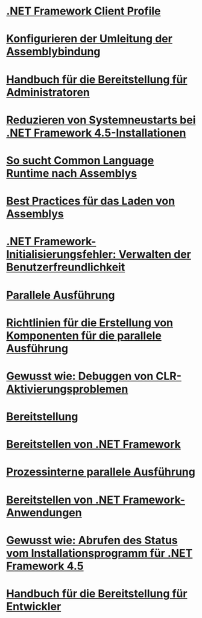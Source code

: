 # [.NET Framework Client Profile](client-profile.md)
# [Konfigurieren der Umleitung der Assemblybindung](configuring-assembly-binding-redirection.md)
# [Handbuch für die Bereitstellung für Administratoren](guide-for-administrators.md)
# [Reduzieren von Systemneustarts bei .NET Framework 4.5-Installationen](reducing-system-restarts.md)
# [So sucht Common Language Runtime nach Assemblys](how-the-runtime-locates-assemblies.md)
# [Best Practices für das Laden von Assemblys](best-practices-for-assembly-loading.md)
# [.NET Framework-Initialisierungsfehler: Verwalten der Benutzerfreundlichkeit](initialization-errors-managing-the-user-experience.md)
# [Parallele Ausführung](side-by-side-execution.md)
# [Richtlinien für die Erstellung von Komponenten für die parallele Ausführung](guidelines-for-creating-components-for-side-by-side-execution.md)
# [Gewusst wie: Debuggen von CLR-Aktivierungsproblemen](how-to-debug-clr-activation-issues.md)
# [Bereitstellung](net-framework-and-applications.md)
# [Bereitstellen von .NET Framework](index.md)
# [Prozessinterne parallele Ausführung](in-process-side-by-side-execution.md)
# [Bereitstellen von .NET Framework-Anwendungen](net-framework-applications.md)
# [Gewusst wie: Abrufen des Status vom Installationsprogramm für .NET Framework 4.5](how-to-get-progress-from-the-dotnet-installer.md)
# [Handbuch für die Bereitstellung für Entwickler](deployment-guide-for-developers.md)
